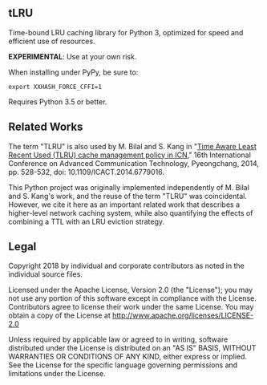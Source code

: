## tLRU

Time-bound LRU caching library for Python 3, optimized for speed and efficient use of resources.

__EXPERIMENTAL__: Use at your own risk.

When installing under PyPy, be sure to:

```
export XXHASH_FORCE_CFFI=1
```

Requires Python 3.5 or better.

Related Works
-------------

The term "TLRU" is also used by M. Bilal and S. Kang in "[Time Aware Least Recent Used (TLRU) cache management policy in ICN][1]," 16th International Conference on Advanced Communication Technology, Pyeongchang, 2014, pp. 528-532, doi: 10.1109/ICACT.2014.6779016.

This Python project was originally implemented independently of M. Bilal and S. Kang's work, and the reuse of the term "TLRU" was coincidental. However, we cite it here as an important related work that describes a higher-level network caching system, while also quantifying the effects of combining a TTL with an LRU eviction strategy.

Legal
-----

Copyright 2018 by individual and corporate contributors as
noted in the individual source files.

Licensed under the Apache License, Version 2.0 (the "License"); you may
not use any portion of this software except in compliance with
the License. Contributors agree to license their work under the same
License. You may obtain a copy of the License at
http://www.apache.org/licenses/LICENSE-2.0

Unless required by applicable law or agreed to in writing, software
distributed under the License is distributed on an "AS IS" BASIS,
WITHOUT WARRANTIES OR CONDITIONS OF ANY KIND, either express or implied.
See the License for the specific language governing permissions and
limitations under the License.

[1]: https://arxiv.org/ftp/arxiv/papers/1801/1801.00390.pdf
